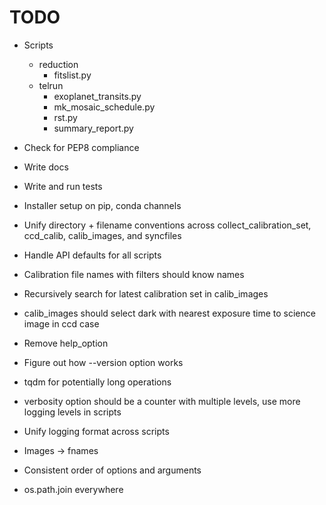 # TODO
- Scripts
    - reduction
        - fitslist.py
    - telrun
        - exoplanet_transits.py
        - mk_mosaic_schedule.py
        - rst.py
        - summary_report.py
- Check for PEP8 compliance
- Write docs
- Write and run tests
- Installer setup on pip, conda channels

- Unify directory + filename conventions across collect_calibration_set, ccd_calib, calib_images, and syncfiles
- Handle API defaults for all scripts
- Calibration file names with filters should know names
- Recursively search for latest calibration set in calib_images
- calib_images should select dark with nearest exposure time to science image in ccd case
- Remove help_option
- Figure out how --version option works
- tqdm for potentially long operations
- verbosity option should be a counter with multiple levels, use more logging levels in scripts
- Unify logging format across scripts
- Images -> fnames
- Consistent order of options and arguments
- os.path.join everywhere